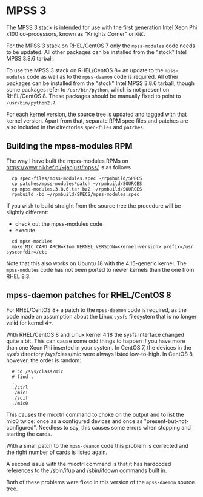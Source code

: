 # MPSS 3

The MPSS 3 stack is intended for use with the first generation Intel Xeon Phi x100
co-processors, known as "Knights Corner" or `KNC`.

For the MPSS 3 stack on RHEL/CentOS 7 only the `mpss-modules` code needs to be updated.
All other packages can be installed from the "stock" Intel MPSS 3.8.6 tarball.

To use the MPSS 3 stack on RHEL/CentOS 8+ an update to the `mpss-modules` code as well
as to the `mpss-daemon` code is required. 
All other packages can be installed from the "stock" Intel MPSS 3.8.6 tarball, though
some packages refer to `/usr/bin/python`, which is not present on RHEL/CentOS 8.
These packages should be manually fixed to point to `/usr/bin/python2.7`.


For each kernel version, the source tree is updated and tagged with that kernel version.
Apart from that, separate RPM spec files and patches are also included in the directories
`spec-files` and `patches`.


## Building the mpss-modules RPM

The way I have built the mpss-modules RPMs on https://www.nikhef.nl/~janjust/mpss/
is as follows
```
  cp spec-files/mpss-modules.spec ~/rpmbuild/SPECS
  cp patches/mpss-modules*patch ~/rpmbuild/SOURCES
  cp mpss-modules.3.8.6.tar.bz2 ~/rpmbuild/SOURCES
  rpmbuild -bb ~/rpmbuild/SPECS/mpss-modules.spec
```

If you wish to build straight from the source tree the procedure will be slightly different:

* check out the mpss-modules code
* execute
```
  cd mpss-modules
  make MIC_CARD_ARCH=k1om KERNEL_VERSION=<kernel-version> prefix=/usr sysconfdir=/etc
```

Note that this also works on Ubuntu 18 with the 4.15-generic kernel. The `mpss-modules` code
has not been ported to newer kernels than the one from RHEL 8.3.


## mpss-daemon patches for RHEL/CentOS 8

For RHEL/CentOS 8+ a patch to the `mpss-daemon` code is required, as the code made an assumption
about the Linux `sysfs` filesystem that is no longer valid for kernel 4+.


With RHEL/CentOS 8 and Linux kernel 4.18 the sysfs interface changed quite a bit. This can cause 
some odd things to happen if you have more than one Xeon Phi inserted in your system. In CentOS 7,
the devices in the sysfs directory /sys/class/mic were always listed low-to-high. In CentOS 8, 
however, the order is random:
```
  # cd /sys/class/mic
  # find .
  .
  ./ctrl
  ./mic1
  ./scif
  ./mic0
```
This causes the micctrl command to choke on the output and to list the mic0 twice: once as a 
configured devices and once as "present-but-not-configured". Needless to say, this causes some
errors when stopping and starting the cards.


With a small patch to the `mpss-deamon` code this problem is corrected and the right number of
cards is listed again.

A second issue with the micctrl command is that it has hardcoded references to the /sbin/ifup and
/sbin/ifdown commands built in.


Both of these problems were fixed in this version of the `mpss-daemon` source tree.


